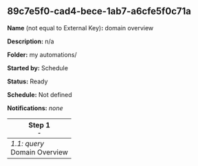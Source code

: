 ## 89c7e5f0-cad4-bece-1ab7-a6cfe5f0c71a

**Name** (not equal to External Key)**:** domain overview

**Description:** n/a

**Folder:** my automations/

**Started by:** Schedule

**Status:** Ready

**Schedule:** Not defined

**Notifications:** _none_


| Step 1<br>_<small>-</small>_ |
| --- |
| _1.1: query_<br>Domain Overview |

